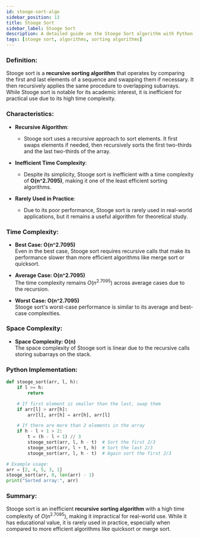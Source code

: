 ```yaml
---
id: stooge-sort-algo
sidebar_position: 13
title: Stooge Sort
sidebar_label: Stooge Sort
description: A detailed guide on the Stooge Sort algorithm with Python implementation examples.
tags: [stooge sort, algorithms, sorting algorithms]
---
```


### Definition:

Stooge sort is a **recursive sorting algorithm** that operates by comparing the first and last elements of a sequence and swapping them if necessary. It then recursively applies the same procedure to overlapping subarrays. While Stooge sort is notable for its academic interest, it is inefficient for practical use due to its high time complexity.

### Characteristics:

- **Recursive Algorithm**:
  - Stooge sort uses a recursive approach to sort elements. It first swaps elements if needed, then recursively sorts the first two-thirds and the last two-thirds of the array.

- **Inefficient Time Complexity**:
  - Despite its simplicity, Stooge sort is inefficient with a time complexity of **O(n^2.7095)**, making it one of the least efficient sorting algorithms.

- **Rarely Used in Practice**:
  - Due to its poor performance, Stooge sort is rarely used in real-world applications, but it remains a useful algorithm for theoretical study.

### Time Complexity:

- **Best Case: O(n^2.7095)**  
  Even in the best case, Stooge sort requires recursive calls that make its performance slower than more efficient algorithms like merge sort or quicksort.

- **Average Case: O(n^2.7095)**  
  The time complexity remains $O(n^{2.7095})$ across average cases due to the recursion.

- **Worst Case: O(n^2.7095)**  
  Stooge sort's worst-case performance is similar to its average and best-case complexities.

### Space Complexity:

- **Space Complexity: O(n)**  
  The space complexity of Stooge sort is linear due to the recursive calls storing subarrays on the stack.

### Python Implementation:

```python
def stooge_sort(arr, l, h):
    if l >= h:
        return

    # If first element is smaller than the last, swap them
    if arr[l] > arr[h]:
        arr[l], arr[h] = arr[h], arr[l]

    # If there are more than 2 elements in the array
    if h - l + 1 > 2:
        t = (h - l + 1) // 3
        stooge_sort(arr, l, h - t)  # Sort the first 2/3
        stooge_sort(arr, l + t, h)  # Sort the last 2/3
        stooge_sort(arr, l, h - t)  # Again sort the first 2/3

# Example usage:
arr = [2, 4, 5, 3, 1]
stooge_sort(arr, 0, len(arr) - 1)
print("Sorted array:", arr)
```

### Summary:

Stooge sort is an inefficient **recursive sorting algorithm** with a high time complexity of $O(n^{2.7095})$, making it impractical for real-world use. While it has educational value, it is rarely used in practice, especially when compared to more efficient algorithms like quicksort or merge sort.

